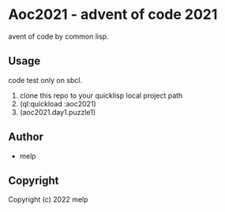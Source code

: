 # Aoc2021 - advent of code 2021

avent of code by common lisp.

## Usage

code test only on sbcl.

1. clone this repo to your quicklisp local project path
2. (ql:quickload :aoc2021)
3. (aoc2021.day1.puzzle1)

## Author

* melp

## Copyright

Copyright (c) 2022 melp
